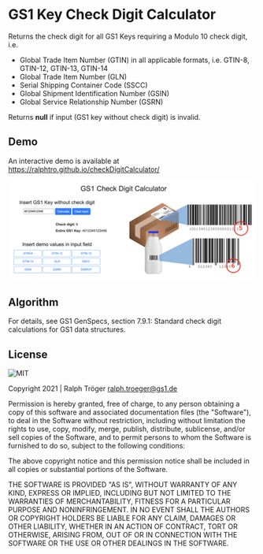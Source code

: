# GS1 Key Check Digit Calculator

Returns the check digit for all GS1 Keys requiring a Modulo 10 check digit, i.e.
 * Global Trade Item Number (GTIN) in all applicable formats, i.e. GTIN-8, GTIN-12, GTIN-13, GTIN-14
 * Global Trade Item Number (GLN)
 * Serial Shipping Container Code (SSCC)
 * Global Shipment Identification Number (GSIN)
 * Global Service Relationship Number (GSRN)

Returns **null** if input (GS1 key without check digit) is invalid.

## Demo

An interactive demo is available at https://ralphtro.github.io/checkDigitCalculator/

![GS1 Check Digit Calculator Demo Tool ](images/checkDigitCalculator.png)

## Algorithm

 For details, see GS1 GenSpecs, section 7.9.1: Standard check digit calculations for GS1 data structures.

## License

<img alt="MIT" style="border-width:0" src="https://opensource.org/files/OSIApproved_1.png" width="150px;"/><br />

Copyright 2021 | Ralph Tröger <ralph.troeger@gs1.de>

Permission is hereby granted, free of charge, to any person obtaining a copy of this software and associated documentation files (the "Software"), to deal in the Software without restriction, including without limitation the rights to use, copy, modify, merge, publish, distribute, sublicense, and/or sell copies of the Software, and to permit persons to whom the Software is furnished to do so, subject to the following conditions:

The above copyright notice and this permission notice shall be included in all copies or substantial portions of the Software.

THE SOFTWARE IS PROVIDED "AS IS", WITHOUT WARRANTY OF ANY KIND, EXPRESS OR IMPLIED, INCLUDING BUT NOT LIMITED TO THE WARRANTIES OF MERCHANTABILITY, FITNESS FOR A PARTICULAR PURPOSE AND NONINFRINGEMENT. IN NO EVENT SHALL THE AUTHORS OR COPYRIGHT HOLDERS BE LIABLE FOR ANY CLAIM, DAMAGES OR OTHER LIABILITY, WHETHER IN AN ACTION OF CONTRACT, TORT OR OTHERWISE, ARISING FROM, OUT OF OR IN CONNECTION WITH THE SOFTWARE OR THE USE OR OTHER DEALINGS IN THE SOFTWARE.